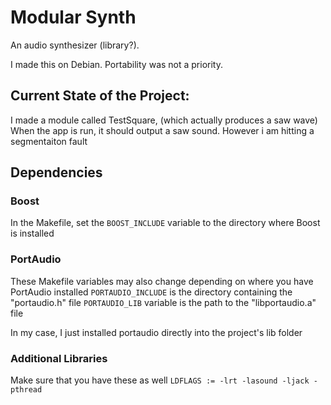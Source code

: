 # Modular Synth
An audio synthesizer (library?).

I made this on Debian. Portability was not a priority.

## Current State of the Project:
I made a module called TestSquare, (which actually produces a saw wave)
When the app is run, it should output a saw sound.
However i am hitting a segmentaiton fault

## Dependencies
### Boost
In the Makefile, set the `BOOST_INCLUDE` variable to the directory where Boost is installed

### PortAudio
These Makefile variables may also change depending on where you have PortAudio installed
`PORTAUDIO_INCLUDE` is the directory containing the "portaudio.h" file
`PORTAUDIO_LIB` variable is the path to the "libportaudio.a" file

In my case, I just installed portaudio directly into the project's lib folder

### Additional Libraries
Make sure that you have these as well
`LDFLAGS := -lrt -lasound -ljack -pthread`
